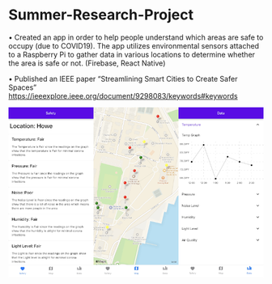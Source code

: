 # Summer-Research-Project
• Created an app in order to help people understand which areas are safe to occupy (due to COVID19). The app
utilizes environmental sensors attached to a Raspberry Pi to gather data in various locations to determine whether
the area is safe or not. (Firebase, React Native)

• Published an IEEE paper “Streamlining Smart Cities to Create Safer Spaces”
https://ieeexplore.ieee.org/document/9298083/keywords#keywords

![Alt text](https://github.com/MattVaysfeld/Summer-Research-Project/blob/master/SummerResearchProjectApplication.png "Screenshots")
